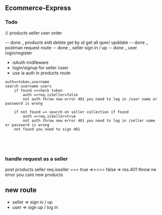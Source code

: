 ## Ecommerce-Express

### Todo

// products seller user order

-- done _ products eidt delete get by id get all quer/ upddate
-- done _ postman request route
-- done _ seller sign in / up
-- done _ user login/register

<!-- order add new order  -->
<!-- isAuth=>is seller/not is registed or not  -->

- isAuth midlleware
- login/signup for seller /user
- use ia auth in products route

```
auth=>token,username
search username users
    if found =>check token
        auth =>req.isSeller=false
        not auth throw new error 401 you need to log in /user name or password is wrong

    if not found => search on seller collection if found
        auth =>req.isSeller=true
        not auth throw new error 401 you need to log in /seller name or password is wrong
    not found you need to sign 401





```

### handle request as a seller

post products seller req.isseller === true =>>>>>
false => res.401 throw ne error you cant new products

## new route

- seller => sign in / up
- user => sign up / log in

<!--
0. auth login register /seller
1. midlleware
2. complete product route query by name/ seller-name
2. start on seller router create new seller with sign-in / regiteration -->
